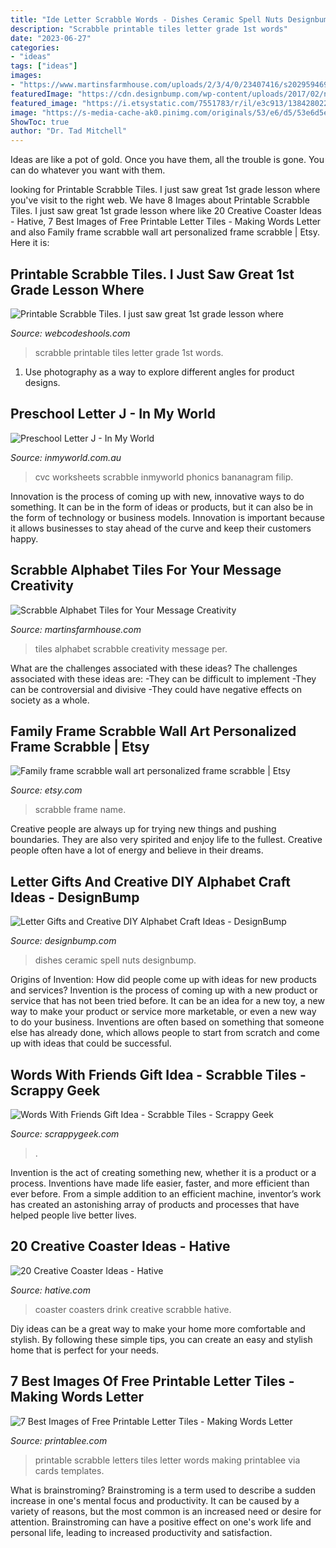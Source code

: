 ```yaml
---
title: "Ide Letter Scrabble Words - Dishes Ceramic Spell Nuts Designbump"
description: "Scrabble printable tiles letter grade 1st words"
date: "2023-06-27"
categories:
- "ideas"
tags: ["ideas"]
images:
- "https://www.martinsfarmhouse.com/uploads/2/3/4/0/23407416/s202959469277773806_p59_i5_w2560.jpeg"
featuredImage: "https://cdn.designbump.com/wp-content/uploads/2017/02/nut_dishes.jpg"
featured_image: "https://i.etsystatic.com/7551783/r/il/e3c913/1384280223/il_fullxfull.1384280223_k98t.jpg"
image: "https://s-media-cache-ak0.pinimg.com/originals/53/e6/d5/53e6d5e196d678cac5955afaad644ee8.gif"
ShowToc: true
author: "Dr. Tad Mitchell"
---
```



Ideas are like a pot of gold. Once you have them, all the trouble is gone. You can do whatever you want with them.

	

		
looking for Printable Scrabble Tiles. I just saw great 1st grade lesson where you've visit to the right web. We have 8 Images about Printable Scrabble Tiles. I just saw great 1st grade lesson where like 20 Creative Coaster Ideas - Hative, 7 Best Images of Free Printable Letter Tiles - Making Words Letter and also Family frame scrabble wall art personalized frame scrabble | Etsy. Here it is:
		
    
## Printable Scrabble Tiles. I Just Saw Great 1st Grade Lesson Where

<img loading=lazy src="https://s-media-cache-ak0.pinimg.com/originals/53/e6/d5/53e6d5e196d678cac5955afaad644ee8.gif" onerror="this.onerror=null;this.src='https://tse4.mm.bing.net/th?id=OIP.Ui-YQ3aCrgKMrnYUlnqTUwHaJV&amp;pid=15.1';" alt="Printable Scrabble Tiles. I just saw great 1st grade lesson where">

_Source: webcodeshools.com_

>scrabble printable tiles letter grade 1st words. 

	

1. Use photography as a way to explore different angles for product designs.

    
## Preschool Letter J - In My World

<img loading=lazy src="https://www.inmyworld.com.au/wp-content/uploads/2014/06/Letter-J-33-Custom.jpg" onerror="this.onerror=null;this.src='https://tse4.mm.bing.net/th?id=OIP.wyufTCw2hwHniaHnh4xYggHaLH&amp;pid=15.1';" alt="Preschool Letter J - In My World">

_Source: inmyworld.com.au_

>cvc worksheets scrabble inmyworld phonics bananagram filip. 

	

Innovation is the process of coming up with new, innovative ways to do something. It can be in the form of ideas or products, but it can also be in the form of technology or business models. Innovation is important because it allows businesses to stay ahead of the curve and keep their customers happy.

    
## Scrabble Alphabet Tiles For Your Message Creativity

<img loading=lazy src="https://www.martinsfarmhouse.com/uploads/2/3/4/0/23407416/s202959469277773806_p59_i5_w2560.jpeg" onerror="this.onerror=null;this.src='https://tse3.mm.bing.net/th?id=OIP.fjlPld2i88Jltm1LEyCRbgHaJ4&amp;pid=15.1';" alt="Scrabble Alphabet Tiles for Your Message Creativity">

_Source: martinsfarmhouse.com_

>tiles alphabet scrabble creativity message per. 

	

What are the challenges associated with these ideas?
The challenges associated with these ideas are: 
-They can be difficult to implement
-They can be controversial and divisive
-They could have negative effects on society as a whole.

    
## Family Frame Scrabble Wall Art Personalized Frame Scrabble | Etsy

<img loading=lazy src="https://i.etsystatic.com/7551783/r/il/e3c913/1384280223/il_fullxfull.1384280223_k98t.jpg" onerror="this.onerror=null;this.src='https://tse4.mm.bing.net/th?id=OIP.nJNHmvqpe3jvacD5sgBGeQHaGx&amp;pid=15.1';" alt="Family frame scrabble wall art personalized frame scrabble | Etsy">

_Source: etsy.com_

>scrabble frame name. 

	

Creative people are always up for trying new things and pushing boundaries. They are also very spirited and enjoy life to the fullest. Creative people often have a lot of energy and believe in their dreams.

    
## Letter Gifts And Creative DIY Alphabet Craft Ideas - DesignBump

<img loading=lazy src="https://cdn.designbump.com/wp-content/uploads/2017/02/nut_dishes.jpg" onerror="this.onerror=null;this.src='https://tse1.mm.bing.net/th?id=OIP.G-ituw_OKrWntoakihHr_wHaHa&amp;pid=15.1';" alt="Letter Gifts and Creative DIY Alphabet Craft Ideas - DesignBump">

_Source: designbump.com_

>dishes ceramic spell nuts designbump. 

	

Origins of Invention: How did people come up with ideas for new products and services?
Invention is the process of coming up with a new product or service that has not been tried before. It can be an idea for a new toy, a new way to make your product or service more marketable, or even a new way to do your business. Inventions are often based on something that someone else has already done, which allows people to start from scratch and come up with ideas that could be successful.

    
## Words With Friends Gift Idea - Scrabble Tiles - Scrappy Geek

<img loading=lazy src="https://www.scrappygeek.com/wp-content/uploads/2020/03/Words-With-Friends-Craft-Project-500x500.jpg" onerror="this.onerror=null;this.src='https://tse2.mm.bing.net/th?id=OIP.tSi6AWwAzQxUeTrPxJotswHaHa&amp;pid=15.1';" alt="Words With Friends Gift Idea - Scrabble Tiles - Scrappy Geek">

_Source: scrappygeek.com_

>. 

	

Invention is the act of creating something new, whether it is a product or a process. Inventions have made life easier, faster, and more efficient than ever before. From a simple addition to an efficient machine, inventor’s work has created an astonishing array of products and processes that have helped people live better lives.

    
## 20 Creative Coaster Ideas - Hative

<img loading=lazy src="https://hative.com/wp-content/uploads/2014/11/coaster-ideas/8-scrabble-drink-coasters.jpg" onerror="this.onerror=null;this.src='https://tse1.mm.bing.net/th?id=OIP.cfafGc4o8IZ7sU10EalLvAHaHX&amp;pid=15.1';" alt="20 Creative Coaster Ideas - Hative">

_Source: hative.com_

>coaster coasters drink creative scrabble hative. 

	

Diy ideas can be a great way to make your home more comfortable and stylish. By following these simple tips, you can create an easy and stylish home that is perfect for your needs.

    
## 7 Best Images Of Free Printable Letter Tiles - Making Words Letter

<img loading=lazy src="http://www.printablee.com/postpic/2009/09/free-printable-scrabble-letters_325709.jpg" onerror="this.onerror=null;this.src='https://tse1.mm.bing.net/th?id=OIP.KKR7s6KhZG-rDY3aVNBWngHaE-&amp;pid=15.1';" alt="7 Best Images of Free Printable Letter Tiles - Making Words Letter">

_Source: printablee.com_

>printable scrabble letters tiles letter words making printablee via cards templates. 

	

What is brainstroming?
Brainstroming is a term used to describe a sudden increase in one's mental focus and productivity. It can be caused by a variety of reasons, but the most common is an increased need or desire for attention. Brainstroming can have a positive effect on one's work life and personal life, leading to increased productivity and satisfaction.

